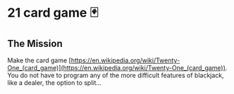 # 21 card game 🃏

## The Mission
Make the card game [https://en.wikipedia.org/wiki/Twenty-One_(card_game)](https://en.wikipedia.org/wiki/Twenty-One_(card_game)).
You do not have to program any of the more difficult features of blackjack, like a dealer, the option to split...

